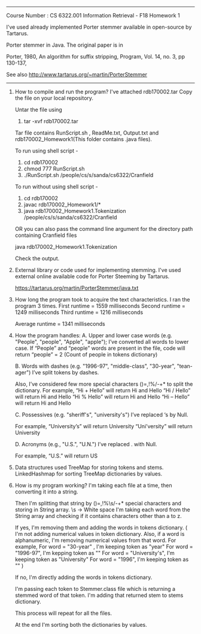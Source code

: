 ﻿******************************************************************************* 	
Course Number : CS 6322.001 Information Retrieval - F18
Homework 1
	
I've used already implemented Porter stemmer available in open-source by Tartarus.
	
Porter stemmer in Java. The original paper is in

Porter, 1980, An algorithm for suffix stripping, Program, Vol. 14, no. 3, pp 130-137,

See also http://www.tartarus.org/~martin/PorterStemmer
*******************************************************************************

1. How to compile and run the program?
	I've attached rdb170002.tar
	Copy the file on your local repository.

	Untar the file using
	1) tar -xvf rdb170002.tar
	
	Tar file contains RunScript.sh , ReadMe.txt, Output.txt and rdb170002_Homework1(This folder contains .java files).
	
	To run using shell script - 
	
	1) cd rdb170002
	2) chmod 777 RunScript.sh
	3) ./RunScript.sh /people/cs/s/sanda/cs6322/Cranfield


	To run without using shell script -
	
	1) cd rdb170002
	2) javac rdb170002_Homework1/*
	3) java rdb170002_Homework1.Tokenization /people/cs/s/sanda/cs6322/Cranfield

	OR you can also pass the command line argument for the directory path containing Cranfield files

	java rdb170002_Homework1.Tokenization
	
	Check the output.
	
	
2. External library or code used for implementing stemming.
	I've used external online available code for Porter Steeming by Tartarus.
	
	https://tartarus.org/martin/PorterStemmer/java.txt
	
	
3. How long the program took to acquire the text characteristics.
	I ran the program 3 times.
	First runtime = 1559 milliseconds
	Second runtime = 1249 milliseconds
	Third runtime = 1216 milliseconds

	Average runtime = 1341 milliseconds

	
4. How the program handles:
	A. Upper and lower case words (e.g. "People", "people", "Apple", "apple");
	I’ve converted all words to lower case.
	If “People” and “people” words are present in the file, code will return “people” = 2 (Count of people in tokens dictionary)

	B. Words with dashes (e.g. "1996-97", "middle-class", "30-year", "tean-ager")
	I’ve split tokens by dashes.

	Also, I’ve considered few more special characters ()=,!%\/-+* to split the dictionary.
	For example,
	“Hi + Hello” will return Hi and Hello
	“Hi / Hello” will return Hi and Hello
	“Hi % Hello” will return Hi and Hello
	“Hi – Hello” will return Hi and Hello

	C. Possessives (e.g. "sheriff's", "university's")
	I’ve replaced ‘s by Null.

	For example,
	“University’s” will return University
	“Uni’versity” will return University

	D. Acronyms (e.g., "U.S.", "U.N.")
	I’ve replaced . with Null.

	For example,
	“U.S.” will return US

	
5. Data structures used
	TreeMap for storing tokens and stems.
	LinkedHashmap for sorting TreeMap dictionaries by values.

	
6. How is my program working?
	I'm taking each file at a time, then converting it into a string.
	
	Then I'm splitting that string by ()=,!%\\s\/-+* special characters and storing in String array.
	\\s -> White space
	I'm taking each word from the String array and checking if it contains characters other than a to z.
		
	If yes, I'm removing them and adding the words in tokens dictionary.
	(
	I'm not adding numerical values in token dictionary.
	Also, if a word is alphanumeric, I'm removing numerical values from that word.
	For example,
	For word = "30-year" , I'm keeping token as "year"
	For word = "1996-97", I'm kepping token as ""
	For word = "University's", I'm keeping token as "University"
	For word = "1996", I'm keeping token as ""
	)
	
	If no, I'm directly adding the words in tokens dictionary.
	
	I'm passing each token to Stemmer.class file which is returning a stemmed word of that token.
	I'm adding that returned stem to stems dictionary.
	
	This process will repeat for all the files.
	
	At the end I'm sorting both the dictionaries by values.
